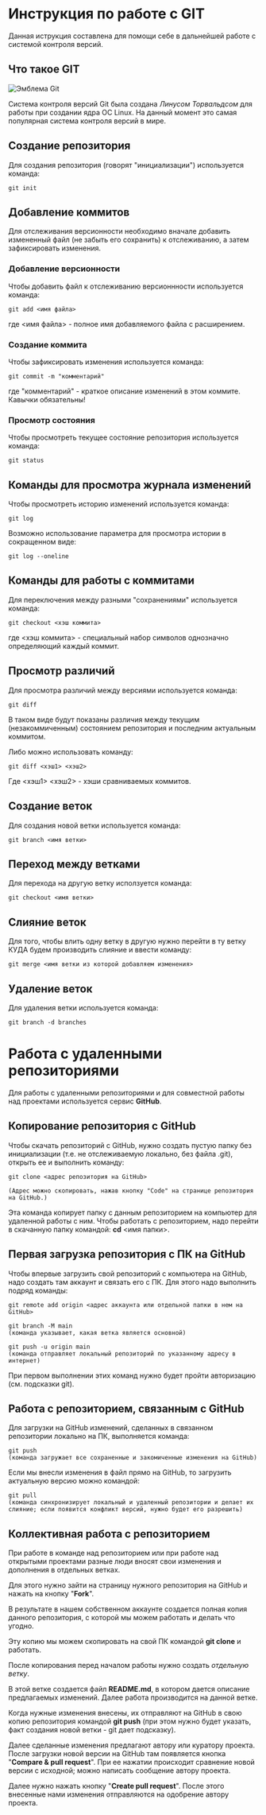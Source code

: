# **Инструкция по работе с GIT**

Данная иструкция составлена для помощи себе в дальнейшей работе с системой контроля версий.

## Что такое GIT

![Эмблема Git](git.JPG)

Система контроля версий Git была создана *Линусом Торвальдсом* для работы при создании ядра ОС Linux. На данный момент это самая популярная система контроля версий в мире.

## Создание репозитория

Для создания репозитория (говорят "инициализации") используется команда:

    git init

## Добавление коммитов

Для отслеживания версионности необходимо вначале добавить измененный файл (не забыть его сохранить) к отслеживанию, а затем зафиксировать изменения.

### Добавление версионности

Чтобы добавить файл к отслеживанию версионнности используется команда:

    git add <имя файла>

где <имя файла> - полное имя добавляемого файла с расширением.

### Создание коммита

Чтобы зафиксировать изменения используется команда:

    git commit -m "комментарий"

где "комментарий" - краткое описание изменений в этом коммите. Кавычки обязательны!

### Просмотр состояния

Чтобы просмотреть текущее состояние репозитория используется команда:

    git status

## Команды для просмотра журнала изменений

Чтобы просмотреть историю изменений используется команда:

    git log

Возможно использование параметра для просмотра истории в сокращенном виде:

    git log --oneline

## Команды для работы с коммитами

Для переключения между разными "сохранениями" используется команда:

    git checkout <хэш коммита>

где <хэш коммита> - специальный набор символов однозначно определяющий каждый коммит.

## Просмотр различий

Для просмотра различий между версиями используется команда:

    git diff

В таком виде будут показаны различия между текущим (незакоммиченным) состоянием репозитория и последним актуальным коммитом.

Либо можно использовать команду:

    git diff <хэш1> <хэш2>

Где <хэш1> <хэш2> - хэши сравниваемых коммитов.

## Создание веток

Для создания новой ветки используется команда:

    git branch <имя ветки>

## Переход между ветками

Для перехода на другую ветку исползуется команда:

    git checkout <имя ветки>

## Слияние веток

Для того, чтобы влить одну ветку в другую нужно перейти в ту ветку КУДА будем производить слияние и ввести команду:

    git merge <имя ветки из которой добавляем изменения>

## Удаление веток

Для удаления ветки используется команда:
    
    git branch -d branches

# **Работа с удаленными репозиториями**

Для работы с удаленными репозиториями и для совместной работы над проектами используется сервис **GitHub**.

## Копирование репозитория с GitHub

Чтобы скачать репозиторий с GitHub, нужно создать пустую папку без инициализации (т.е. не отслеживаемую локально, без файла .git), открыть ее и выполнить команду:

    git clone <адрес репозитория на GitHub>
    
    (Адрес можно скопировать, нажав кнопку "Code" на странице репозитория на GitHub.)

Эта команда копирует папку с данным репозиторием на компьютер для удаленной работы с ним. Чтобы работать с репозиторием, надо перейти в скачанную папку командой: **cd** <имя папки>.

## Первая загрузка репозитория с ПК на GitHub

Чтобы впервые загрузить свой репозиторий с компьютера на GitHub, надо создать там аккаунт и связать его с ПК. Для этого надо выполнить подряд команды:

    git remote add origin <адрес аккаунта или отдельной папки в нем на GitHub>

    git branch -M main
    (команда указывает, какая ветка является основной)

    git push -u origin main
    (команда отправляет локальный репозиторий по указанному адресу в интернет)

При первом выполнении этих команд нужно будет пройти авторизацию (см. подсказки git).

## Работа с репозиторием, связанным с GitHub

Для загрузки на GitHub изменений, сделанных в связанном репозитории локально на ПК, выполняется команда:

    git push
    (команда загружает все сохраненные и закомиченные изменения на GitHub)

Если мы внесли изменения в файл прямо на GitHub, то загрузить актуальную версию можно командой:

    git pull
    (команда синхронизирует локальный и удаленный репозитории и делает их слияние; если появится конфликт версий, нужно будет его разрешить)

## Коллективная работа с репозиторием

При работе в команде над репозиторием или при работе над открытыми проектами разные люди вносят свои изменения и дополнения в отдельных ветках. 

Для этого нужно зайти на страницу нужного репозитория на GitHub и нажать на кнопку "**Fork**". 

В результате в нашем собственном аккаунте создается полная копия данного репозитория, с которой мы можем работать и делать что угодно. 

Эту копию мы можем скопировать на свой ПК командой **git clone** и работать.

После копирования перед началом работы нужно создать *отдельную ветку*. 

В этой ветке создается файл **README.md**, в котором дается описание предлагаемых изменений. Далее работа производится на данной ветке.

Когда нужные изменения внесены, их отправляют на  GitHub в свою копию репозитория командой **git push** (при этом нужно будет указать, факт создания новой ветки - git дает подсказку).

Далее сделанные изменения предлагают автору или куратору проекта. После загрузки новой версии на GitHub там появляется кнопка "**Compare & pull request**". При ее нажатии происходит сравнение новой версии с исходной; можно написать сообщение автору проекта. 

Далее нужно нажать кнопку "**Create pull request**". После этого внесенные нами изменения отправляются на одобрение автору проекта.
